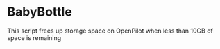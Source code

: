 # BabyBottle
This script frees up storage space on OpenPilot when less than 10GB of space is remaining
